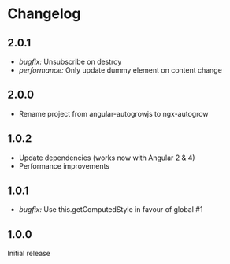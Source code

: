 # Changelog

## 2.0.1

* *bugfix:* Unsubscribe on destroy
* *performance:* Only update dummy element on content change

## 2.0.0

* Rename project from angular-autogrowjs to ngx-autogrow

## 1.0.2

* Update dependencies (works now with Angular 2 & 4)
* Performance improvements

## 1.0.1

* *bugfix:* Use this.getComputedStyle in favour of global #1

## 1.0.0

Initial release
